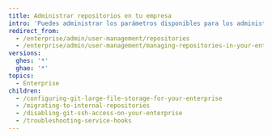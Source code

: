 ```yaml
---
title: Administrar repositorios en tu empresa
intro: 'Puedes administrar los parámetros disponibles para los administradores de repositorios en tu aparato {% data variables.product.prodname_ghe_server %}.'
redirect_from:
  - /enterprise/admin/user-management/repositories
  - /enterprise/admin/user-management/managing-repositories-in-your-enterprise
versions:
  ghes: '*'
  ghae: '*'
topics:
  - Enterprise
children:
  - /configuring-git-large-file-storage-for-your-enterprise
  - /migrating-to-internal-repositories
  - /disabling-git-ssh-access-on-your-enterprise
  - /troubleshooting-service-hooks
---
```


